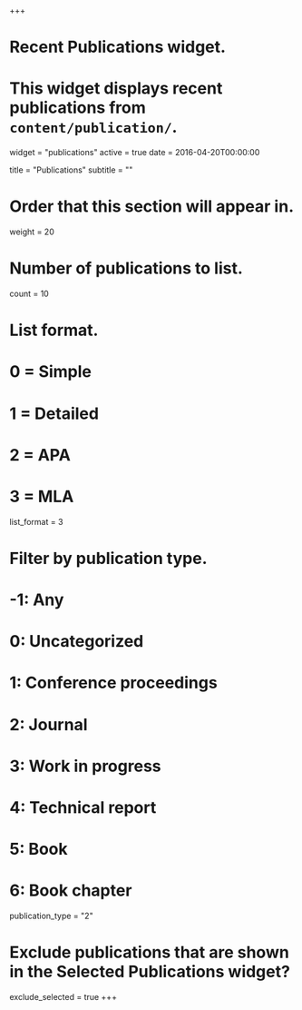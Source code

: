 +++
# Recent Publications widget.
# This widget displays recent publications from `content/publication/`.
widget = "publications"
active = true
date = 2016-04-20T00:00:00

title = "Publications"
subtitle = ""

# Order that this section will appear in.
weight = 20

# Number of publications to list.
count = 10

# List format.
#   0 = Simple
#   1 = Detailed
#   2 = APA
#   3 = MLA
list_format = 3

# Filter by publication type.
# -1: Any
#  0: Uncategorized
#  1: Conference proceedings
#  2: Journal
#  3: Work in progress
#  4: Technical report
#  5: Book
#  6: Book chapter
publication_type = "2"

# Exclude publications that are shown in the Selected Publications widget?
exclude_selected = true
+++

<script src="https://bibbase.org/show?bib=https%3A%2F%2Fapi.zotero.org%2Fusers%2F4363532%2Fcollections%2FVA6F8VVJ%2Fitems%3Fkey%3D073Tg6ih3Cm0FmeHYnqHJ2qk%26format%3Dbibtex%26limit%3D100&jsonp=1&folding=1"></script>



